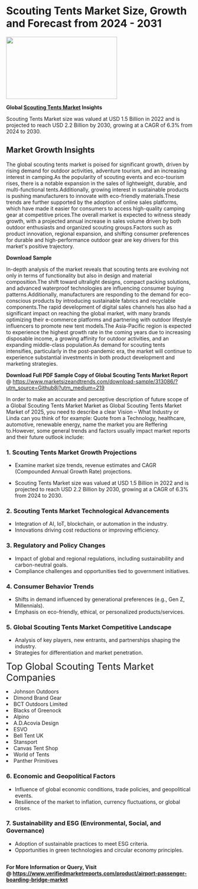 <H1>Scouting Tents Market Size, Growth and Forecast from 2024 - 2031</H1><img class="aligncenter size-medium wp-image-584254" src="https://thirdeyenews.in/wp-content/uploads/2024/09/Global-Market-Research-300x168.jpeg" alt="" width="300" height="168" /><p><strong>Global&nbsp;<a href="https://www.marketsizeandtrends.com/download-sample/313086/?utm_source=Github8j?utm_medium=219">Scouting Tents Market</a> Insights</strong></p><p>Scouting Tents Market size was valued at USD 1.5 Billion in 2022 and is projected to reach USD 2.2 Billion by 2030, growing at a CAGR of 6.3% from 2024 to 2030.</p><p><h2>Market Growth Insights</h2> <p>The global scouting tents market is poised for significant growth, driven by rising demand for outdoor activities, adventure tourism, and an increasing interest in camping.As the popularity of scouting events and eco-tourism rises, there is a notable expansion in the sales of lightweight, durable, and multi-functional tents.Additionally, growing interest in sustainable products is pushing manufacturers to innovate with eco-friendly materials.These trends are further supported by the adoption of online sales platforms, which have made it easier for consumers to access high-quality camping gear at competitive prices.The overall market is expected to witness steady growth, with a projected annual increase in sales volume driven by both outdoor enthusiasts and organized scouting groups.Factors such as product innovation, regional expansion, and shifting consumer preferences for durable and high-performance outdoor gear are key drivers for this market's positive trajectory.</p> <p><strong>Download Sample</strong></p> <p>In-depth analysis of the market reveals that scouting tents are evolving not only in terms of functionality but also in design and material composition.The shift toward ultralight designs, compact packing solutions, and advanced waterproof technologies are influencing consumer buying patterns.Additionally, manufacturers are responding to the demand for eco-conscious products by introducing sustainable fabrics and recyclable components.The rapid development of digital sales channels has also had a significant impact on reaching the global market, with many brands optimizing their e-commerce platforms and partnering with outdoor lifestyle influencers to promote new tent models.The Asia-Pacific region is expected to experience the highest growth rate in the coming years due to increasing disposable income, a growing affinity for outdoor activities, and an expanding middle-class population.As demand for scouting tents intensifies, particularly in the post-pandemic era, the market will continue to experience substantial investments in both product development and marketing strategies.</p> <p><span class=""><strong>Download Full PDF Sample Copy of Global Scouting Tents Market Report</strong> @ <a href="https://www.marketsizeandtrends.com/download-sample/313086/?utm_source=Github8j?utm_medium=219" target="_blank">https://www.marketsizeandtrends.com/download-sample/313086/?utm_source=Github8j?utm_medium=219</a></span></p><p>In order to make an accurate and perceptive description of future scope of a Global&nbsp;Scouting Tents Market Market as Global&nbsp;Scouting Tents Market Market of 2025, you need to describe a clear Vision &ndash; What Industry or Linda can you think of for example: Quote from a Technology, healthcare, automotive, renewable energy, name the market you are Reffering to.However, some general trends and factors usually impact market reports and their future outlook include:</p><h3>1.&nbsp;<strong>Scouting Tents Market Growth Projections</strong></h3><ul><li>Examine market size trends, revenue estimates and CAGR (Compounded Annual Growth Rate) projections.</li><li><p>Scouting Tents Market size was valued at USD 1.5 Billion in 2022 and is projected to reach USD 2.2 Billion by 2030, growing at a CAGR of 6.3% from 2024 to 2030.</p></li></ul><h3>2.&nbsp;<strong>Scouting Tents Market Technological Advancements</strong></h3><ul><li>Integration of AI, IoT, blockchain, or automation in the industry.</li><li>Innovations driving cost reductions or improving efficiency.</li></ul><h3>3.&nbsp;<strong>Regulatory and Policy Changes</strong></h3><ul><li>Impact of global and regional regulations, including sustainability and carbon-neutral goals.</li><li>Compliance challenges and opportunities tied to government initiatives.</li></ul><h3>4.&nbsp;<strong>Consumer Behavior Trends</strong></h3><ul><li>Shifts in demand influenced by generational preferences (e.g., Gen Z, Millennials).</li><li>Emphasis on eco-friendly, ethical, or personalized products/services.</li></ul><h3>5.&nbsp;<strong>Global Scouting Tents Market Competitive Landscape</strong></h3><ul><li>Analysis of key players, new entrants, and partnerships shaping the industry.</li><li>Strategies for differentiation and market penetration.</li></ul><p data-pm-slice="1 1 []"><span style="color: inherit; font-family: inherit; font-size: 25px;">Top Global Scouting Tents Market Companies</span></p><div class="" data-test-id=""><p><li>Johnson Outdoors</li><li> Dimond Brand Gear</li><li> BCT Outdoors Limited</li><li> Blacks of Greenock</li><li> Alpino</li><li> A.D.Acovia Design</li><li> ESVO</li><li> Bell Tent UK</li><li> Stansport</li><li> Canvas Tent Shop</li><li> World of Tents</li><li> Panther Primitives</li></p></div><h3>6.&nbsp;<strong>Economic and Geopolitical Factors</strong></h3><ul><li>Influence of global economic conditions, trade policies, and geopolitical events.</li><li>Resilience of the market to inflation, currency fluctuations, or global crises.</li></ul><h3>7.&nbsp;<strong>Sustainability and ESG (Environmental, Social, and Governance)</strong></h3><ul><li>Adoption of sustainable practices to meet ESG criteria.</li><li>Opportunities in green technologies and circular economy principles.</li></ul><h2><strong style="font-size: 14px;">For More Information or Query, Visit @&nbsp;</strong><a style="background-color: #ffffff; font-size: 14px;" href="https://www.marketsizeandtrends.com/report/scouting-tents-market/" target="_blank">https://www.verifiedmarketreports.com/product/airport-passenger-boarding-bridge-market</a></h2>